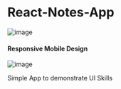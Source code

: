 # React-Notes-App

 ![image](https://github.com/pyadav40/React-Note-App/assets/109465963/773b636e-ed9a-44c7-91b9-7a3621b84ff1)

<h4>Responsive Mobile Design </h4>

![image](https://github.com/pyadav40/React-Note-App/assets/109465963/3e135081-d95d-4672-854b-8c8f31185ac0)

<p>Simple App to demonstrate UI Skills</p>
